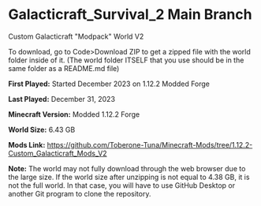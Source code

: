 # Galacticraft_Survival_2 Main Branch

Custom Galacticraft "Modpack" World V2

To download, go to Code>Download ZIP to get a zipped file with the world folder inside of it. (The world folder ITSELF that you use should be in the same folder as a README.md file)

**First Played:** Started December 2023 on 1.12.2 Modded Forge

**Last Played:** December 31, 2023

**Minecraft Version:** Modded 1.12.2 Forge

**World Size:** 6.43 GB

**Mods Link:** https://github.com/Toberone-Tuna/Minecraft-Mods/tree/1.12.2-Custom_Galacticraft_Mods_V2

**Note:** The world may not fully download through the web browser due to the large size. If the world size after unzipping is not equal to 4.38 GB, it is not the full world. In that case, you will have to use GitHub Desktop or another Git program to clone the repository.
